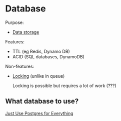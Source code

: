 # Database

Purpose:
* [Data storage](../core-functionalities/data-storage.md)

Features:
* TTL (eg Redis, Dynamo DB)
* ACID (SQL databases, DynamoDB)

Non-features:
* [Locking](../distributed-system/concurrency-control.md) (unlike in queue)

  Locking is possible but requires a lot of work (???)

## What database to use?

[Just Use Postgres for Everything](https://www.amazingcto.com/postgres-for-everything/)
